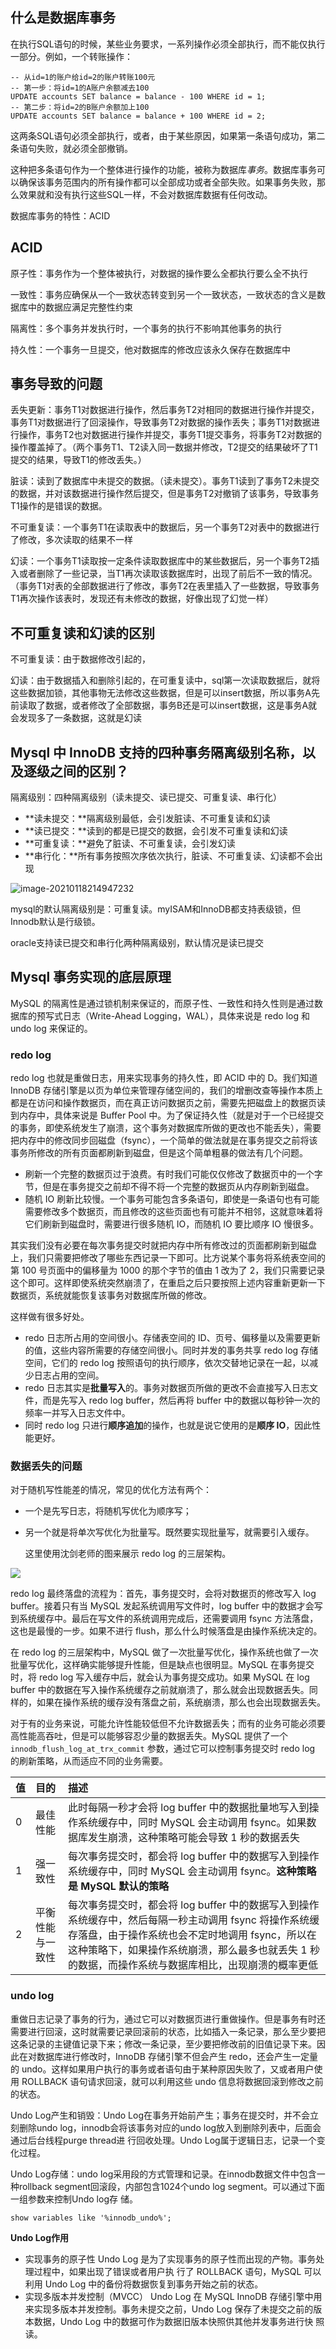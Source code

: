 ## 什么是数据库事务

在执行SQL语句的时候，某些业务要求，一系列操作必须全部执行，而不能仅执行一部分。例如，一个转账操作：

```
-- 从id=1的账户给id=2的账户转账100元
-- 第一步：将id=1的A账户余额减去100
UPDATE accounts SET balance = balance - 100 WHERE id = 1;
-- 第二步：将id=2的B账户余额加上100
UPDATE accounts SET balance = balance + 100 WHERE id = 2;
```

这两条SQL语句必须全部执行，或者，由于某些原因，如果第一条语句成功，第二条语句失败，就必须全部撤销。

这种把多条语句作为一个整体进行操作的功能，被称为数据库*事务*。数据库事务可以确保该事务范围内的所有操作都可以全部成功或者全部失败。如果事务失败，那么效果就和没有执行这些SQL一样，不会对数据库数据有任何改动。

数据库事务的特性：ACID

## ACID

原子性：事务作为一个整体被执行，对数据的操作要么全都执行要么全不执行

一致性：事务应确保从一个一致状态转变到另一个一致状态，一致状态的含义是数据库中的数据应满足完整性约束

隔离性：多个事务并发执行时，一个事务的执行不影响其他事务的执行

持久性：一个事务一旦提交，他对数据库的修改应该永久保存在数据库中

## 事务导致的问题

丢失更新：事务T1对数据进行操作，然后事务T2对相同的数据进行操作并提交，事务T1对数据进行了回滚操作，导致事务T2对数据的操作丢失；事务T1对数据进行操作，事务T2也对数据进行操作并提交，事务T1提交事务，将事务T2对数据的操作覆盖掉了。（两个事务T1、T2读入同一数据并修改，T2提交的结果破坏了T1提交的结果，导致T1的修改丢失。）

脏读：读到了数据库中未提交的数据。（读未提交）。事务T1读到了事务T2未提交的数据，并对该数据进行操作然后提交，但是事务T2对撤销了该事务，导致事务T1操作的是错误的数据。

不可重复读：一个事务T1在读取表中的数据后，另一个事务T2对表中的数据进行了修改，多次读取的结果不一样

幻读：一个事务T1读取按一定条件读取数据库中的某些数据后，另一个事务T2插入或者删除了一些记录，当T1再次读取该数据库时，出现了前后不一致的情况。（事务T1对表的全部数据进行了修改，事务T2在表里插入了一些数据，导致事务T1再次操作该表时，发现还有未修改的数据，好像出现了幻觉一样）

## 不可重复读和幻读的区别

不可重复读：由于数据修改引起的，

幻读：由于数据插入和删除引起的，在可重复读中，sql第一次读取数据后，就将这些数据加锁，其他事物无法修改这些数据，但是可以insert数据，所以事务A先前读取了数据，或者修改了全部数据，事务B还是可以insert数据，这是事务A就会发现多了一条数据，这就是幻读

##  Mysql 中 InnoDB 支持的四种事务隔离级别名称，以及逐级之间的区别？

隔离级别：四种隔离级别（读未提交、读已提交、可重复读、串行化）

- **读未提交：**隔离级别最低，会引发脏读、不可重复读和幻读
- **读已提交：**读到的都是已提交的数据，会引发不可重复读和幻读
- **可重复读：**避免了脏读、不可重复读，会引发幻读
- **串行化：**所有事务按照次序依次执行，脏读、不可重复读、幻读都不会出现

![image-20210118214947232](..\img\mysql\12.png)

mysql的默认隔离级别是：可重复读。myISAM和InnoDB都支持表级锁，但Innodb默认是行级锁。

oracle支持读已提交和串行化两种隔离级别，默认情况是读已提交

## Mysql 事务实现的底层原理

MySQL 的隔离性是通过锁机制来保证的，而原子性、一致性和持久性则是通过数据库的预写式日志（Write-Ahead Logging，WAL），具体来说是 redo log 和 undo log 来保证的。

### redo log

redo log 也就是重做日志，用来实现事务的持久性，即 ACID 中的 D。我们知道 InnoDB 存储引擎是以页为单位来管理存储空间的，我们的增删改查等操作本质上都是在访问和操作数据页，而在真正访问数据页之前，需要先把磁盘上的数据页读到内存中，具体来说是 Buffer Pool 中。为了保证持久性（就是对于一个已经提交的事务，即使系统发生了崩溃，这个事务对数据库所做的更改也不能丢失），需要把内存中的修改同步回磁盘（fsync），一个简单的做法就是在事务提交之前将该事务所修改的所有页面都刷新到磁盘，但是这个简单粗暴的做法有几个问题。

- 刷新一个完整的数据页过于浪费。有时我们可能仅仅修改了数据页中的一个字节，但是在事务提交之前却不得不将一个完整的数据页从内存刷新到磁盘。
- 随机 IO 刷新比较慢。一个事务可能包含多条语句，即使是一条语句也有可能需要修改多个数据页，而且修改的这些页面也有可能并不相邻，这就意味着将它们刷新到磁盘时，需要进行很多随机 IO，而随机 IO 要比顺序 IO 慢很多。

其实我们没有必要在每次事务提交时就把内存中所有修改过的页面都刷新到磁盘上，我们只需要把修改了哪些东西记录一下即可。比方说某个事务将系统表空间的第 100 号页面中的偏移量为 1000 的那个字节的值由 1 改为了 2，我们只需要记录这个即可。这样即使系统突然崩溃了，在重启之后只要按照上述内容重新更新一下数据页，系统就能恢复该事务对数据库所做的修改。

这样做有很多好处。

- redo 日志所占用的空间很小。存储表空间的 ID、页号、偏移量以及需要更新的值，这些内容所需要的存储空间很小。同时并发的事务共享 redo log 存储空间，它们的 redo log 按照语句的执行顺序，依次交替地记录在一起，以减少日志占用的空间。
- redo 日志其实是**批量写入**的。事务对数据页所做的更改不会直接写入日志文件，而是先写入 redo log buffer，然后再将 buffer 中的数据以每秒钟一次的频率一并写入日志文件中。
- 同时 redo log 只进行**顺序追加**的操作，也就是说它使用的是**顺序 IO**，因此性能更好。

### 数据丢失的问题

对于随机写性能差的情况，常见的优化方法有两个：

- 一个是先写日志，将随机写优化为顺序写；

- 另一个就是将单次写优化为批量写。既然要实现批量写，就需要引入缓存。

  这里使用沈剑老师的图来展示 redo log 的三层架构。

![](../img/mysql/18.png)

redo log 最终落盘的流程为：首先，事务提交时，会将对数据页的修改写入 log buffer。接着只有当 MySQL 发起系统调用写文件时，log buffer 中的数据才会写到系统缓存中。最后在写文件的系统调用完成后，还需要调用 fsync 方法落盘，这也是最慢的一步。如果不进行 flush，那么什么时候落盘是由操作系统决定的。

在 redo log 的三层架构中，MySQL 做了一次批量写优化，操作系统也做了一次批量写优化，这样确实能够提升性能，但是缺点也很明显。MySQL 在事务提交时，将 redo log 写入缓存中后，就会认为事务提交成功。如果 MySQL 在 log buffer 中的数据在写入操作系统缓存之前就崩溃了，那么就会出现数据丢失。同样的，如果在操作系统的缓存没有落盘之前，系统崩溃，那么也会出现数据丢失。

对于有的业务来说，可能允许性能较低但不允许数据丢失；而有的业务可能必须要高性能高吞吐，但是可以能够容忍少量的数据丢失。MySQL 提供了一个 `innodb_flush_log_at_trx_commit` 参数，通过它可以控制事务提交时 redo log 的刷新策略，从而适应不同的业务需要。

| 值   | 目的             | 描述                                                         |
| :--- | :--------------- | :----------------------------------------------------------- |
| 0    | 最佳性能         | 此时每隔一秒才会将 log buffer 中的数据批量地写入到操作系统缓存中，同时 MySQL 会主动调用 fsync。如果数据库发生崩溃，这种策略可能会导致 1 秒的数据丢失 |
| 1    | 强一致性         | 每次事务提交时，都会将 log buffer 中的数据写入到操作系统缓存中，同时 MySQL 会主动调用 fsync。**这种策略是 MySQL 默认的策略** |
| 2    | 平衡性能与一致性 | 每次事务提交时，都会将 log buffer 中的数据写入到操作系统缓存中，然后每隔一秒主动调用 fsync 将操作系统缓存落盘，由于操作系统也会不定时地调用 fsync，所以在这种策略下，如果操作系统崩溃，那么最多也就丢失 1 秒的数据，而操作系统与数据库相比，出现崩溃的概率更低 |

### undo log

重做日志记录了事务的行为，通过它可以对数据页进行重做操作。但是事务有时还需要进行回滚，这时就需要记录回滚前的状态，比如插入一条记录，那么至少要把这条记录的主键值记录下来；修改一条记录，至少要把修改前的旧值记录下来。因此在对数据库进行修改时，InnoDB 存储引擎不但会产生 redo，还会产生一定量的 undo。这样如果用户执行的事务或者语句由于某种原因失败了，又或者用户使用 ROLLBACK 语句请求回滚，就可以利用这些 undo 信息将数据回滚到修改之前的状态。

Undo Log产生和销毁：Undo Log在事务开始前产生；事务在提交时，并不会立刻删除undo log，innodb会将该事务对应的undo log放入到删除列表中，后面会通过后台线程purge thread进 行回收处理。Undo Log属于逻辑日志，记录一个变化过程。

Undo Log存储：undo log采用段的方式管理和记录。在innodb数据文件中包含一种rollback segment回滚段，内部包含1024个undo log segment。可以通过下面一组参数来控制Undo log存 储。

```
show variables like '%innodb_undo%';
```

**Undo Log作用** 

- 实现事务的原子性 Undo Log 是为了实现事务的原子性而出现的产物。事务处理过程中，如果出现了错误或者用户执 行了 ROLLBACK 语句，MySQL 可以利用 Undo Log 中的备份将数据恢复到事务开始之前的状态。 
- 实现多版本并发控制（MVCC） Undo Log 在 MySQL InnoDB 存储引擎中用来实现多版本并发控制。事务未提交之前，Undo Log 保存了未提交之前的版本数据，Undo Log 中的数据可作为数据旧版本快照供其他并发事务进行快 照读。
